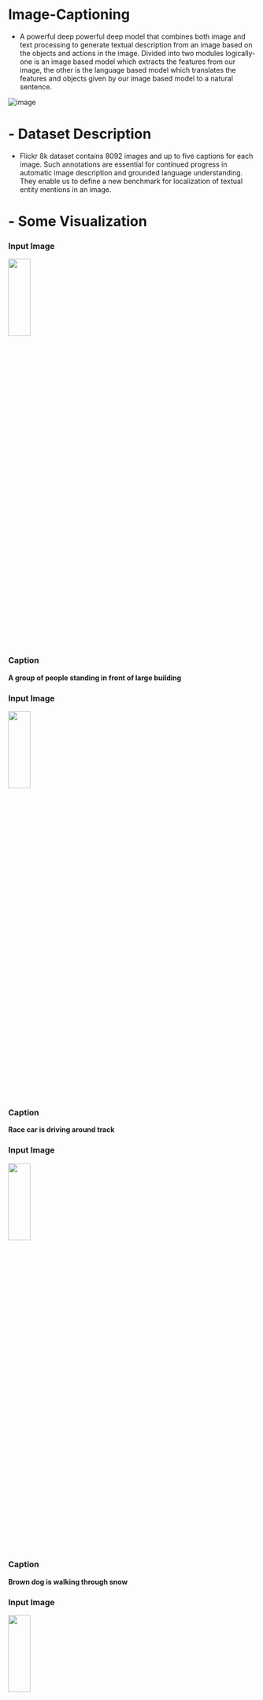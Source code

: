 # Image-Captioning

* A powerful deep powerful deep model that combines both image and text processing to generate textual description from an image based on the objects and actions in the image. Divided into two modules logically-one is an image based model which extracts the features from our image, the other is the language based model which translates the features and objects given by our image based model to a natural sentence.


![image](https://user-images.githubusercontent.com/59358031/158325030-727b60c7-e1a2-4570-b57f-4f42465026c0.png)

# - Dataset Description

* Flickr 8k dataset contains 8092 images and up to five captions for each image. Such annotations are essential for continued progress in automatic image description and grounded language understanding. They enable us to define a new benchmark for localization of textual entity mentions in an image. 

# - Some Visualization

### Input Image
<img src="https://user-images.githubusercontent.com/59358031/158332698-7da0e2d2-cdb5-4477-afc7-84570182515d.png" width=30% height=20%>

### Caption
 **A group of people standing in front of large building** 

### Input Image
<img src="https://user-images.githubusercontent.com/59358031/158332992-de6a8444-5447-46c5-8cde-2aea40cd7d4f.png" width=30% height=20%>

### Caption
**Race car is driving around track**

### Input Image
<img src="https://user-images.githubusercontent.com/59358031/158334720-a89a6c4c-6f91-4383-9bdf-621f9251f044.png" width=30% height=20%>

### Caption
**Brown dog is walking through snow**

### Input Image
<img src="https://user-images.githubusercontent.com/59358031/158338664-a0098b74-b078-4d7a-b944-af38d7cd0117.png" width=30% height=20%>

### Caption
**Man with backpack is sitting on rock overlooking valley**



# Explaining Encoder and Decoder
  ## Encoder: 
  ![alt text](https://github.com/raunak222/Image-Captioning/blob/master/Image/encoder.png)
  * For Encoder we use ResNet-50. ResNet-50 is a convolutional neural network that is trained on more than a million images from the ImageNet database. The network is 50 layers deep and can classify images into 1000 object categories, such as keyboard, mouse, pencil, and many animals. As a result, the network has learned rich feature representations for a wide range of images. The network has an image input size of 224-by-224.   

## Decode:
![alt text](https://github.com/raunak222/Image-Captioning/blob/master/Image/decoder.png)
* For Decoder we use LSTM. Long Short-Term Memory (LSTM) networks are a modified version of recurrent neural networks, which makes it easier to remember past data in memory. The vanishing gradient problem of RNN is resolved here. LSTM is well-suited to classify, process and predict time series given time lags of unknown duration. It trains the model by using back-propagation
